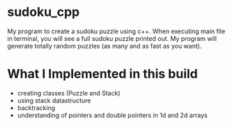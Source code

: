 # sudoku_cpp
My program to create a sudoku puzzle using c++.
When executing main file in terminal, you will see a 
full sudoku puzzle printed out. My program will generate 
totally random puzzles (as many and as fast as you want).

# What I Implemented in this build
- creating classes (Puzzle and Stack)
- using stack datastructure
- backtracking
- understanding of pointers and double pointers in 1d and 2d arrays
